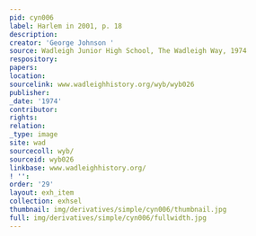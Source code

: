 ```yaml
---
pid: cyn006
label: Harlem in 2001, p. 18
description:
creator: 'George Johnson '
source: Wadleigh Junior High School, The Wadleigh Way, 1974
respository:
papers:
location:
sourcelink: www.wadleighhistory.org/wyb/wyb026
publisher:
_date: '1974'
contributor:
rights:
relation:
_type: image
site: wad
sourcecoll: wyb/
sourceid: wyb026
linkbase: www.wadleighhistory.org/
! '':
order: '29'
layout: exh_item
collection: exhsel
thumbnail: img/derivatives/simple/cyn006/thumbnail.jpg
full: img/derivatives/simple/cyn006/fullwidth.jpg
---
```

